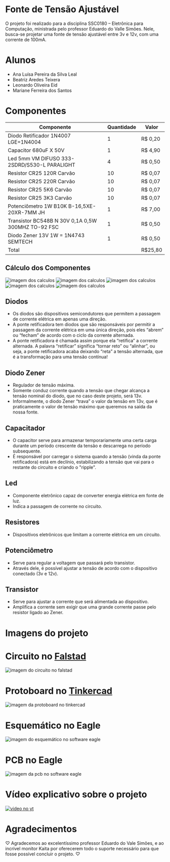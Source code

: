 # **Fonte de Tensão Ajustável**

O projeto foi realizado para a disciplina SSC0180 – Eletrônica para Computação, ministrada pelo professor Eduardo do Valle Simões. Nele, busca-se projetar uma fonte de tensão ajustável entre 3v e 12v, com uma corrente de 100mA.

# Alunos
  * Ana Luísa Pereira da Silva Leal
  * Beatriz Aredes Teixera
  * Leonardo Oliveira Eid
  * Mariane Ferreira dos Santos

# Componentes

| Componente | Quantidade | Valor |
| -------- | ------- | ------- |
| Diodo Retificador 1N4007 LGE=1N4004 | 1 | R$ 0,20 |
| Capacitor 680uF X 50V | 1 |  R$ 4,90 |
| Led 5mm VM DIFUSO 333-2SDRD/S530-L PARALIGHT | 4 |  R$ 0,50 |
| Resistor CR25 120R Carvão | 10 |  R$ 0,07 |
| Resistor CR25 220R Carvão | 10 |  R$ 0,07 |
| Resistor CR25 5K6 Carvão | 10 |  R$ 0,07 |
| Resistor CR25 3K3 Carvão | 10 |  R$ 0,07 |
| Potenciômetro 1W  B10K B-16,5XE-20XR-7MM JH  | 1 |  R$ 7,00 |
| Transistor BC548B N 30V 0,1A 0,5W 300MHZ TO-92 FSC | 1 |  R$ 0,50 |
| Diodo Zener 13V  1W = 1N4743 SEMTECH | 1 |  R$ 0,50 |
| Total || R$25,80 |

## Cálculo dos Componentes
![imagem dos calculos](https://github.com/analuisaleal/FonteTensaoAjustavel/blob/main/calc0.jpeg)
![imagem dos calculos](https://github.com/analuisaleal/FonteTensaoAjustavel/blob/main/calc01.jpeg)
![imagem dos calculos](https://github.com/analuisaleal/FonteTensaoAjustavel/blob/main/calc2.jpeg)
![imagem dos calculos](https://github.com/analuisaleal/FonteTensaoAjustavel/blob/main/calc3.jpeg)
![imagem dos calculos](https://github.com/analuisaleal/FonteTensaoAjustavel/blob/main/calc4.jpeg)

## Diodos
* Os diodos são dispositivos semicondutores que permitem a passagem de corrente elétrica em apenas uma direção.
* A ponte retificadora tem diodos que são responsáveis por permitir a passagem da corrente elétrica em uma única direção, pois eles “abrem” ou “fecham” de acordo com o ciclo da corrente alternada.
* A ponte retificadora é chamada assim porque ela “retifica” a corrente alternada. A palavra “retificar” significa “tornar reto” ou “alinhar”, ou seja, a ponte retificadora acaba deixando “reta” a tensão alternada, que é a transformação para uma tensão contínua!

## Diodo Zener
* Regulador de tensão máxima. 
* Somente conduz corrente quando a tensão que chegar alcança a tensão nominal do diodo, que no caso deste projeto, será 13v. 
* Informalmente, o diodo Zener “trava” o valor da tensão em 13v, que é praticamente o valor de tensão máximo que queremos na saída da nossa fonte.

## Capacitador
* O capacitor serve para armazenar temporariamente uma certa carga durante um período crescente da tensão e descarrega no período subsequente.
* É responsável por carregar o sistema quando a tensão (vinda da ponte retificadora) está em declínio, estabilizando a tensão que vai para o restante do circuito e criando o "ripple".

## Led
* Componente eletrônico capaz de converter energia elétrica em fonte de luz.
* Indica a passagem de corrente no circuito.
  
## Resistores
* Dispositivos eletrônicos que limitam a corrente elétrica em um circuito.

## Potenciômetro
* Serve para regular a voltagem que passará pelo transistor.
* Através dele, é possível ajustar a tensão de acordo com o dispositivo conectado (3v e 12v).

## Transistor
* Serve para ajustar a corrente que será alimentada ao dispositivo.
* Amplifica a corrente sem exigir que uma grande corrente passe pelo resistor ligado ao Zener.

# Imagens do projeto

# Circuito no [Falstad](https://tinyurl.com/2dosffb5)
![imagem do circuito no falstad](https://github.com/analuisaleal/FonteTensaoAjustavel/blob/main/circuit-20250701-2335.png)

# Protoboard no [Tinkercad](https://www.tinkercad.com/things/7VXsnYJjJHd/editel?sharecode=w57tWOb4NJN6HoT7D2qI_L2Vyk_1-6ecHmtl5RlK11Q)
![imagem da protoboard no tinkercad](https://github.com/analuisaleal/FonteTensaoAjustavel/blob/main/Fonte%20de%20Tens%C3%A3o%20Ajust%C3%A1vel.png)

# Esquemático no Eagle
![imagem do esquemático no software eagle](https://github.com/analuisaleal/FonteTensaoAjustavel/blob/main/schematic_eagle.png)

# PCB no Eagle
![imagem da pcb no software eagle](https://github.com/analuisaleal/FonteTensaoAjustavel/blob/main/pcb_eagle.png)

# Vídeo explicativo sobre o projeto
[![video no yt](https://img.youtube.com/vi/TMMmDAmHWtc/0.jpg)](https://www.youtube.com/watch?v=TMMmDAmHWtc)

# Agradecimentos
♡ Agradecemos ao excelentíssimo professor Eduardo do Vale Simões, e ao incrível monitor Kaita por oferecerem todo o suporte necessário para que fosse possível concluir o projeto. ♡
